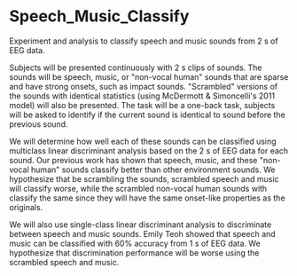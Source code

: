# Speech_Music_Classify

Experiment and analysis to classify speech and music sounds from 2 s of EEG data.  

Subjects will be presented continuously with 2 s clips of sounds.  The sounds will be speech, music, or "non-vocal human" sounds that are sparse and have strong onsets, such as impact sounds.  "Scrambled" versions of the sounds with identical statistics (using McDermott & Simoncelli's 2011 model) will also be presented.  The task will be a one-back task, subjects will be asked to identify if the current sound is identical to sound before the previous sound.

We will determine how well each of these sounds can be classified using multiclass linear discriminant analysis based on the 2 s of EEG data for each sound.  Our previous work has shown that speech, music, and these "non-vocal human" sounds classify better than other environment sounds.  We hypothesize that be scrambling the sounds, scrambled speech and music will classify worse, while the scrambled non-vocal human sounds with classify the same since they will have the same onset-like properties as the originals.

We will also use single-class linear discriminant analysis to discriminate between speech and music sounds.  Emily Teoh showed that speech and music can be classified with 60% accuracy from 1 s of EEG data.  We hypothesize that discrimination performance will be worse using the scrambled speech and music.